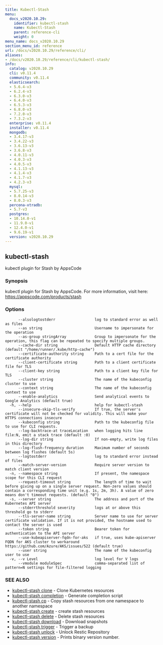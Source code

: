 ```yaml
---
title: Kubectl-Stash
menu:
  docs_v2020.10.29:
    identifier: kubectl-stash
    name: Kubectl-Stash
    parent: reference-cli
    weight: 0
menu_name: docs_v2020.10.29
section_menu_id: reference
url: /docs/v2020.10.29/reference/cli/
aliases:
- /docs/v2020.10.29/reference/cli/kubectl-stash/
info:
  catalog: v2020.10.29
  cli: v0.11.4
  community: v0.11.4
  elasticsearch:
  - 5.6.4-v3
  - 6.2.4-v3
  - 6.3.0-v3
  - 6.4.0-v3
  - 6.5.3-v3
  - 6.8.0-v3
  - 7.2.0-v3
  - 7.3.2-v3
  enterprise: v0.11.4
  installer: v0.11.4
  mongodb:
  - 3.4.17-v3
  - 3.4.22-v3
  - 3.6.13-v3
  - 3.6.8-v3
  - 4.0.11-v3
  - 4.0.3-v3
  - 4.0.5-v3
  - 4.1.13-v3
  - 4.1.4-v3
  - 4.1.7-v3
  - 4.2.3-v3
  mysql:
  - 5.7.25-v3
  - 8.0.14-v3
  - 8.0.3-v3
  percona-xtradb:
  - 5.7-v3
  postgres:
  - 10.14.0-v1
  - 11.9.0-v1
  - 12.4.0-v1
  - 9.6.19-v1
  version: v2020.10.29
---
```


## kubectl-stash

kubectl plugin for Stash by AppsCode

### Synopsis

kubectl plugin for Stash by AppsCode. For more information, visit here: https://appscode.com/products/stash

### Options

```
      --alsologtostderr                  log to standard error as well as files
      --as string                        Username to impersonate for the operation
      --as-group stringArray             Group to impersonate for the operation, this flag can be repeated to specify multiple groups.
      --cache-dir string                 Default HTTP cache directory (default "/home/runner/.kube/http-cache")
      --certificate-authority string     Path to a cert file for the certificate authority
      --client-certificate string        Path to a client certificate file for TLS
      --client-key string                Path to a client key file for TLS
      --cluster string                   The name of the kubeconfig cluster to use
      --context string                   The name of the kubeconfig context to use
      --enable-analytics                 Send analytical events to Google Analytics (default true)
  -h, --help                             help for kubectl-stash
      --insecure-skip-tls-verify         If true, the server's certificate will not be checked for validity. This will make your HTTPS connections insecure
      --kubeconfig string                Path to the kubeconfig file to use for CLI requests.
      --log-backtrace-at traceLocation   when logging hits line file:N, emit a stack trace (default :0)
      --log-dir string                   If non-empty, write log files in this directory
      --log-flush-frequency duration     Maximum number of seconds between log flushes (default 5s)
      --logtostderr                      log to standard error instead of files
      --match-server-version             Require server version to match client version
  -n, --namespace string                 If present, the namespace scope for this CLI request
      --request-timeout string           The length of time to wait before giving up on a single server request. Non-zero values should contain a corresponding time unit (e.g. 1s, 2m, 3h). A value of zero means don't timeout requests. (default "0")
  -s, --server string                    The address and port of the Kubernetes API server
      --stderrthreshold severity         logs at or above this threshold go to stderr
      --tls-server-name string           Server name to use for server certificate validation. If it is not provided, the hostname used to contact the server is used
      --token string                     Bearer token for authentication to the API server
      --use-kubeapiserver-fqdn-for-aks   if true, uses kube-apiserver FQDN for AKS cluster to workaround https://github.com/Azure/AKS/issues/522 (default true)
      --user string                      The name of the kubeconfig user to use
  -v, --v Level                          log level for V logs
      --vmodule moduleSpec               comma-separated list of pattern=N settings for file-filtered logging
```

### SEE ALSO

* [kubectl-stash clone](/docs/v2020.10.29/reference/cli/kubectl-stash_clone)	 - Clone Kubernetes resources
* [kubectl-stash completion](/docs/v2020.10.29/reference/cli/kubectl-stash_completion)	 - Generate completion script
* [kubectl-stash cp](/docs/v2020.10.29/reference/cli/kubectl-stash_cp)	 - Copy stash resources from one namespace to another namespace
* [kubectl-stash create](/docs/v2020.10.29/reference/cli/kubectl-stash_create)	 - create stash resources
* [kubectl-stash delete](/docs/v2020.10.29/reference/cli/kubectl-stash_delete)	 - Delete stash resources
* [kubectl-stash download](/docs/v2020.10.29/reference/cli/kubectl-stash_download)	 - Download snapshots
* [kubectl-stash trigger](/docs/v2020.10.29/reference/cli/kubectl-stash_trigger)	 - Trigger a backup
* [kubectl-stash unlock](/docs/v2020.10.29/reference/cli/kubectl-stash_unlock)	 - Unlock Restic Repository
* [kubectl-stash version](/docs/v2020.10.29/reference/cli/kubectl-stash_version)	 - Prints binary version number.

